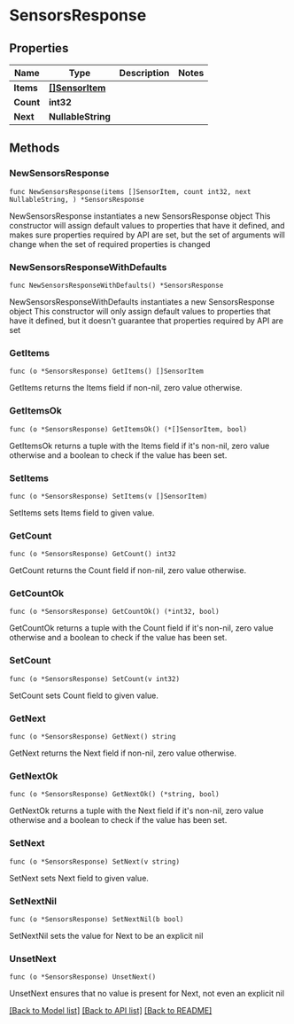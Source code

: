 # SensorsResponse

## Properties

Name | Type | Description | Notes
------------ | ------------- | ------------- | -------------
**Items** | [**[]SensorItem**](SensorItem.md) |  | 
**Count** | **int32** |  | 
**Next** | **NullableString** |  | 

## Methods

### NewSensorsResponse

`func NewSensorsResponse(items []SensorItem, count int32, next NullableString, ) *SensorsResponse`

NewSensorsResponse instantiates a new SensorsResponse object
This constructor will assign default values to properties that have it defined,
and makes sure properties required by API are set, but the set of arguments
will change when the set of required properties is changed

### NewSensorsResponseWithDefaults

`func NewSensorsResponseWithDefaults() *SensorsResponse`

NewSensorsResponseWithDefaults instantiates a new SensorsResponse object
This constructor will only assign default values to properties that have it defined,
but it doesn't guarantee that properties required by API are set

### GetItems

`func (o *SensorsResponse) GetItems() []SensorItem`

GetItems returns the Items field if non-nil, zero value otherwise.

### GetItemsOk

`func (o *SensorsResponse) GetItemsOk() (*[]SensorItem, bool)`

GetItemsOk returns a tuple with the Items field if it's non-nil, zero value otherwise
and a boolean to check if the value has been set.

### SetItems

`func (o *SensorsResponse) SetItems(v []SensorItem)`

SetItems sets Items field to given value.


### GetCount

`func (o *SensorsResponse) GetCount() int32`

GetCount returns the Count field if non-nil, zero value otherwise.

### GetCountOk

`func (o *SensorsResponse) GetCountOk() (*int32, bool)`

GetCountOk returns a tuple with the Count field if it's non-nil, zero value otherwise
and a boolean to check if the value has been set.

### SetCount

`func (o *SensorsResponse) SetCount(v int32)`

SetCount sets Count field to given value.


### GetNext

`func (o *SensorsResponse) GetNext() string`

GetNext returns the Next field if non-nil, zero value otherwise.

### GetNextOk

`func (o *SensorsResponse) GetNextOk() (*string, bool)`

GetNextOk returns a tuple with the Next field if it's non-nil, zero value otherwise
and a boolean to check if the value has been set.

### SetNext

`func (o *SensorsResponse) SetNext(v string)`

SetNext sets Next field to given value.


### SetNextNil

`func (o *SensorsResponse) SetNextNil(b bool)`

 SetNextNil sets the value for Next to be an explicit nil

### UnsetNext
`func (o *SensorsResponse) UnsetNext()`

UnsetNext ensures that no value is present for Next, not even an explicit nil

[[Back to Model list]](../README.md#documentation-for-models) [[Back to API list]](../README.md#documentation-for-api-endpoints) [[Back to README]](../README.md)


